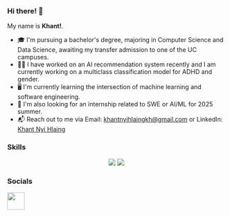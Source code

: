 ### Hi there! 👋

My name is **Khant!**.

- 🎓 I'm pursuing a bachelor's degree, majoring in Computer Science and Data Science, awaiting my transfer admission to one of the UC campuses.
- 👨‍💻 I have worked on an AI recommendation system recently and I am currently working on a multiclass classification model for ADHD and gender.
- 🖥 I'm currently learning the intersection of machine learning and software engineering.
- 💼 I'm also looking for an internship related to SWE or AI/ML for 2025 summer.
- 📬 Reach out to me via Email: [khantnyihlaingkh@gmail.com](khantnyihlaingkh@gmail.com) or LinkedIn: [Khant Nyi Hlaing](https://www.linkedin.com/in/khant-hlaing/)

### Skills
<div align="center">
    <img src="https://skillicons.dev/icons?i=python,java,react,cpp,c,html,css,vscode,github,bootstrap,git,r" />
    <img src="https://skillicons.dev/icons?i=javascript,nodejs,express,firebase,mysql,postgresql" />
</div>

### Socials

<p align="left"> 
<a href="mailto: khantnyihlaingkh@gmail.com" target="_blank" rel="noreferrer"><img src="./img/gmail.svg" width="40" height="40" /></a> &nbsp;
<a href="[[https://skillicons.dev](https://www.linkedin.com/in/khant-hlaing/)](https://www.linkedin.com/in/khant-hlaing/)">
    <img src="https://skillicons.dev/icons?i=linkedin />
</a>
</p>

